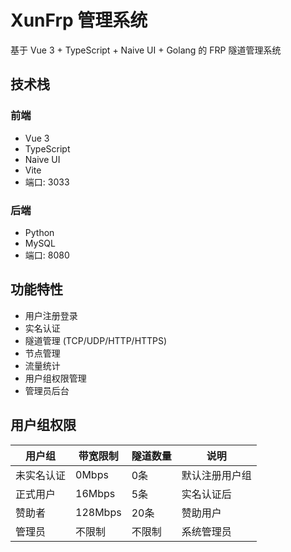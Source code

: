# XunFrp 管理系统

基于 Vue 3 + TypeScript + Naive UI + Golang 的 FRP 隧道管理系统

## 技术栈

### 前端
- Vue 3
- TypeScript
- Naive UI
- Vite
- 端口: 3033

### 后端
- Python
- MySQL
- 端口: 8080

## 功能特性

- 用户注册登录
- 实名认证
- 隧道管理 (TCP/UDP/HTTP/HTTPS)
- 节点管理
- 流量统计
- 用户组权限管理
- 管理员后台

## 用户组权限

| 用户组 | 带宽限制 | 隧道数量 | 说明 |
|--------|----------|----------|---------|
| 未实名认证 | 0Mbps | 0条 | 默认注册用户组 |
| 正式用户 | 16Mbps | 5条 | 实名认证后 |
| 赞助者 | 128Mbps | 20条 | 赞助用户 |
| 管理员 | 不限制 | 不限制 | 系统管理员 |

